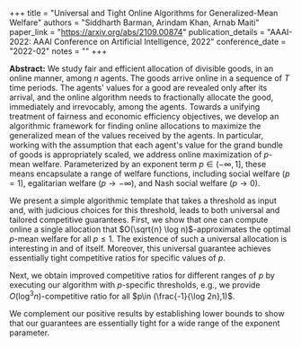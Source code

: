 +++
title = "Universal and Tight Online Algorithms for Generalized-Mean Welfare"
authors = "Siddharth Barman, Arindam Khan, Arnab Maiti"
paper_link = "https://arxiv.org/abs/2109.00874"
publication_details = "AAAI-2022: AAAI Conference on Artificial Intelligence, 2022"
conference_date = "2022-02"
notes = ""
+++

<b>Abstract:</b>
We study fair and efficient allocation of divisible goods, in an online manner, among $n$ agents. The goods arrive online in a sequence of $T$ time periods. The agents' values for a good are revealed only after its arrival, and the online algorithm needs to fractionally allocate the good, immediately and irrevocably, among the agents. Towards a unifying treatment of fairness and economic efficiency objectives, we develop an algorithmic framework for finding online allocations to maximize the generalized mean of the values received by the agents. In particular, working with the assumption that each agent's value for the grand bundle of goods is appropriately scaled, we address online maximization of $p$-mean welfare. Parameterized by an exponent term $p \in (-\infty, 1]$, these means encapsulate a range of welfare functions, including social welfare $(p=1)$, egalitarian welfare $(p \to -\infty)$, and Nash social welfare $(p \to 0)$.

We present a simple algorithmic template that takes a threshold as input and, with judicious choices for this threshold, leads to both universal and tailored competitive guarantees. First, we show that one can compute online a single allocation that $O(\sqrt{n} \log n)$-approximates the optimal $p$-mean welfare for all $p\le 1$. The existence of such a universal allocation is interesting in and of itself. Moreover, this universal guarantee achieves essentially tight competitive ratios for specific values of $p$.

Next, we obtain improved competitive ratios for different ranges of $p$ by executing our algorithm with $p$-specific thresholds, e.g., we provide $O(\log ^3 n)$-competitive ratio for all $p\in (\frac{-1}{\log 2n},1)$.

We complement our positive results by establishing lower bounds to show that our guarantees are essentially tight for a wide range of the exponent parameter. 

